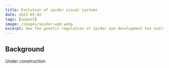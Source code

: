 ```yaml
---
title: Evolution of spider visual systems
date: 2025-05-02
tags: [unpost]
image: /images/spider-wgd.webp
excerpt: How the genetic regulation of spider eye development has evolved
---
```


## Background

Under construction

